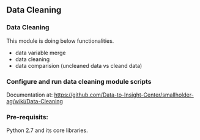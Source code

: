 ## Data Cleaning

### Data Cleaning

This module is doing below functionalities.
- data variable merge
- data cleaning
- data comparision (uncleaned data vs cleand data)

### Configure and run data cleaning module scripts

Documentation at: https://github.com/Data-to-Insight-Center/smallholder-ag/wiki/Data-Cleaning

### Pre-requisits:

Python 2.7 and its core libraries.
